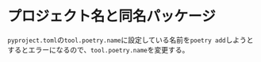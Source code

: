 # プロジェクト名と同名パッケージ

`pyproject.toml`の`tool.poetry.name`に設定している名前を`poetry add`しようとするとエラーになるので、`tool.poetry.name`を変更する。
